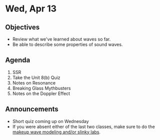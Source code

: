 Wed, Apr 13
=================== 
   
    
Objectives    
------------    
  
- Review what we've learned about waves so far.
- Be able to describe some properties of sound waves.
  
Agenda      
---------      
1. SSR
2. Take the Unit 8(b) Quiz
3. Notes on Resonance
4. Breaking Glass Mythbusters
5. Notes on the Doppler Effect

  
Announcements   
-------------    
- Short quiz coming up on Wednesday
- If you were absent either of the last two classes, make sure to do the [makeup wave modeling and/or slinky labs](https://avon.schoology.com/course/5138386979/materials?f=587757441).

[r]: https://avon.schoology.com/course/5138386979/materials/gp/5880097732
[sound]: https://avon.schoology.com/course/5138386979/materials/gp/5880076296


<!--stackedit_data:
eyJoaXN0b3J5IjpbLTE5OTE3NjQxNDIsNDI4NzMzMTU5LDE3ND
gwMDM0MzcsLTE4OTUyNDMxNDIsMTI5MTkxNTA0MiwxODgxNTMy
NTQ0LDg3OTgwNjQzNywtODU0MTc5MDA0LDE0NDY2NjY5NTgsLT
MzOTU1NjI0MCwtNzc0ODcxODE2LC05NzgxNDczNDMsLTIxNDA3
MjM3MSwtNTU3MjEzNjY3LDM3OTYxMjk3OCwyMDEzMDIxMzg3LD
Y5MDcxODEwLDE4Nzg2Nzk2MTYsMTQyNjUwNzY5OSwtMjEyMzc5
ODU1M119
-->